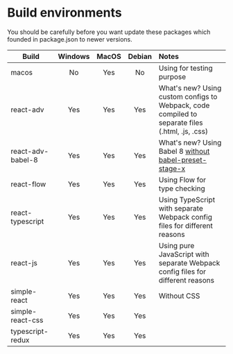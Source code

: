 # Build environments
You should be carefully before you want update these packages which founded in package.json to newer versions.

|Build|Windows|MacOS|Debian|Notes|
|---|:---:|:---:|:---:|:---|
|macos|No|Yes|No|Using for testing purpose|
|react-adv|Yes|Yes|Yes|What's new? Using custom configs to Webpack, code compiled to separate files (.html, .js, .css)|
|react-adv-babel-8|Yes|Yes|Yes|What's new? Using Babel 8 [without babel-preset-stage-x](https://babeljs.io/blog/2018/07/27/removing-babels-stage-presets)|
|react-flow|Yes|Yes|Yes|Using Flow for type checking|
|react-typescript|Yes|Yes|Yes|Using TypeScript with separate Webpack config files for different reasons|
|react-js|Yes|Yes|Yes|Using pure JavaScript with separate  Webpack config files for different reasons|
|simple-react|Yes|Yes|Yes|Without CSS|
|simple-react-css|Yes|Yes|Yes||
|typescript-redux|Yes|Yes|Yes||

